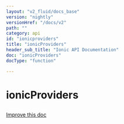 ```yaml
---
layout: "v2_fluid/docs_base"
version: "nightly"
versionHref: "/docs/v2"
path: ""
category: api
id: "ionicproviders"
title: "ionicProviders"
header_sub_title: "Ionic API Documentation"
doc: "ionicProviders"
docType: "function"

---
```










<h1 class="api-title">
<a class="anchor" name="ionic-providers" href="#ionic-providers"></a>

ionicProviders






</h1>

<a class="improve-v2-docs" href="http://github.com/driftyco/ionic/edit/2.0//src/config/bootstrap.ts#L18">
Improve this doc
</a>







<!-- @usage tag -->


<!-- @property tags -->



<!-- instance methods on the class --><!-- related link --><!-- end content block -->


<!-- end body block -->

